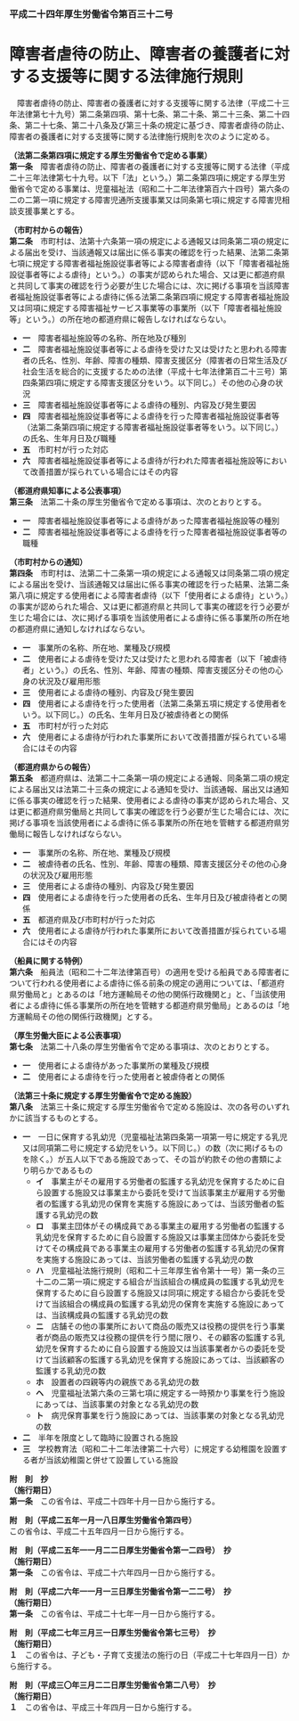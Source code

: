 ### 平成二十四年厚生労働省令第百三十二号  
# 障害者虐待の防止、障害者の養護者に対する支援等に関する法律施行規則  
　障害者虐待の防止、障害者の養護者に対する支援等に関する法律（平成二十三年法律第七十九号）第二条第四項、第十七条、第二十条、第二十三条、第二十四条、第二十七条、第二十八条及び第三十条の規定に基づき、障害者虐待の防止、障害者の養護者に対する支援等に関する法律施行規則を次のように定める。  
  
**（法第二条第四項に規定する厚生労働省令で定める事業）**  
**第一条**　障害者虐待の防止、障害者の養護者に対する支援等に関する法律（平成二十三年法律第七十九号。以下「法」という。）第二条第四項に規定する厚生労働省令で定める事業は、児童福祉法（昭和二十二年法律第百六十四号）第六条の二の二第一項に規定する障害児通所支援事業又は同条第七項に規定する障害児相談支援事業とする。  
  
**（市町村からの報告）**  
**第二条**　市町村は、法第十六条第一項の規定による通報又は同条第二項の規定による届出を受け、当該通報又は届出に係る事実の確認を行った結果、法第二条第七項に規定する障害者福祉施設従事者等による障害者虐待（以下「障害者福祉施設従事者等による虐待」という。）の事実が認められた場合、又は更に都道府県と共同して事実の確認を行う必要が生じた場合には、次に掲げる事項を当該障害者福祉施設従事者等による虐待に係る法第二条第四項に規定する障害者福祉施設又は同項に規定する障害福祉サービス事業等の事業所（以下「障害者福祉施設等」という。）の所在地の都道府県に報告しなければならない。  
* **一**　障害者福祉施設等の名称、所在地及び種別  
* **二**　障害者福祉施設従事者等による虐待を受けた又は受けたと思われる障害者の氏名、性別、年齢、障害の種類、障害支援区分（障害者の日常生活及び社会生活を総合的に支援するための法律（平成十七年法律第百二十三号）第四条第四項に規定する障害支援区分をいう。以下同じ。）その他の心身の状況  
* **三**　障害者福祉施設従事者等による虐待の種別、内容及び発生要因  
* **四**　障害者福祉施設従事者等による虐待を行った障害者福祉施設従事者等（法第二条第四項に規定する障害者福祉施設従事者等をいう。以下同じ。）の氏名、生年月日及び職種  
* **五**　市町村が行った対応  
* **六**　障害者福祉施設従事者等による虐待が行われた障害者福祉施設等において改善措置が採られている場合にはその内容  
  
**（都道府県知事による公表事項）**  
**第三条**　法第二十条の厚生労働省令で定める事項は、次のとおりとする。  
* **一**　障害者福祉施設従事者等による虐待があった障害者福祉施設等の種別  
* **二**　障害者福祉施設従事者等による虐待を行った障害者福祉施設従事者等の職種  
  
**（市町村からの通知）**  
**第四条**　市町村は、法第二十二条第一項の規定による通報又は同条第二項の規定による届出を受け、当該通報又は届出に係る事実の確認を行った結果、法第二条第八項に規定する使用者による障害者虐待（以下「使用者による虐待」という。）の事実が認められた場合、又は更に都道府県と共同して事実の確認を行う必要が生じた場合には、次に掲げる事項を当該使用者による虐待に係る事業所の所在地の都道府県に通知しなければならない。  
* **一**　事業所の名称、所在地、業種及び規模  
* **二**　使用者による虐待を受けた又は受けたと思われる障害者（以下「被虐待者」という。）の氏名、性別、年齢、障害の種類、障害支援区分その他の心身の状況及び雇用形態  
* **三**　使用者による虐待の種別、内容及び発生要因  
* **四**　使用者による虐待を行った使用者（法第二条第五項に規定する使用者をいう。以下同じ。）の氏名、生年月日及び被虐待者との関係  
* **五**　市町村が行った対応  
* **六**　使用者による虐待が行われた事業所において改善措置が採られている場合にはその内容  
  
**（都道府県からの報告）**  
**第五条**　都道府県は、法第二十二条第一項の規定による通報、同条第二項の規定による届出又は法第二十三条の規定による通知を受け、当該通報、届出又は通知に係る事実の確認を行った結果、使用者による虐待の事実が認められた場合、又は更に都道府県労働局と共同して事実の確認を行う必要が生じた場合には、次に掲げる事項を当該使用者による虐待に係る事業所の所在地を管轄する都道府県労働局に報告しなければならない。  
* **一**　事業所の名称、所在地、業種及び規模  
* **二**　被虐待者の氏名、性別、年齢、障害の種類、障害支援区分その他の心身の状況及び雇用形態  
* **三**　使用者による虐待の種別、内容及び発生要因  
* **四**　使用者による虐待を行った使用者の氏名、生年月日及び被虐待者との関係  
* **五**　都道府県及び市町村が行った対応  
* **六**　使用者による虐待が行われた事業所において改善措置が採られている場合にはその内容  
  
**（船員に関する特例）**  
**第六条**　船員法（昭和二十二年法律第百号）の適用を受ける船員である障害者について行われる使用者による虐待に係る前条の規定の適用については、「都道府県労働局と」とあるのは「地方運輸局その他の関係行政機関と」と、「当該使用者による虐待に係る事業所の所在地を管轄する都道府県労働局」とあるのは「地方運輸局その他の関係行政機関」とする。  
  
**（厚生労働大臣による公表事項）**  
**第七条**　法第二十八条の厚生労働省令で定める事項は、次のとおりとする。  
* **一**　使用者による虐待があった事業所の業種及び規模  
* **二**　使用者による虐待を行った使用者と被虐侍者との関係  
  
**（法第三十条に規定する厚生労働省令で定める施設）**  
**第八条**　法第三十条に規定する厚生労働省令で定める施設は、次の各号のいずれかに該当するものとする。  
* **一**　一日に保育する乳幼児（児童福祉法第四条第一項第一号に規定する乳児又は同項第二号に規定する幼児をいう。以下同じ。）の数（次に掲げるものを除く。）が五人以下である施設であって、その旨が約款その他の書類により明らかであるもの  
	* **イ**　事業主がその雇用する労働者の監護する乳幼児を保育するために自ら設置する施設又は事業主から委託を受けて当該事業主が雇用する労働者の監護する乳幼児の保育を実施する施設にあっては、当該労働者の監護する乳幼児の数  
	* **ロ**　事業主団体がその構成員である事業主の雇用する労働者の監護する乳幼児を保育するために自ら設置する施設又は事業主団体から委託を受けてその構成員である事業主の雇用する労働者の監護する乳幼児の保育を実施する施設にあっては、当該労働者の監護する乳幼児の数  
	* **ハ**　児童福祉法施行規則（昭和二十三年厚生省令第十一号）第一条の三十二の二第一項に規定する組合が当該組合の構成員の監護する乳幼児を保育するために自ら設置する施設又は同項に規定する組合から委託を受けて当該組合の構成員の監護する乳幼児の保育を実施する施設にあっては、当該構成員の監護する乳幼児の数  
	* **ニ**　店舗その他の事業所において商品の販売又は役務の提供を行う事業者が商品の販売又は役務の提供を行う間に限り、その顧客の監護する乳幼児を保育するために自ら設置する施設又は当該事業者からの委託を受けて当該顧客の監護する乳幼児を保育する施設にあっては、当該顧客の監護する乳幼児の数  
	* **ホ**　設置者の四親等内の親族である乳幼児の数  
	* **ヘ**　児童福祉法第六条の三第七項に規定する一時預かり事業を行う施設にあっては、当該事業の対象となる乳幼児の数  
	* **ト**　病児保育事業を行う施設にあっては、当該事業の対象となる乳幼児の数  
* **二**　半年を限度として臨時に設置される施設  
* **三**　学校教育法（昭和二十二年法律第二十六号）に規定する幼稚園を設置する者が当該幼稚園と併せて設置している施設  
  
**附　則　抄**  
**（施行期日）**  
**第一条**　この省令は、平成二十四年十月一日から施行する。  
  
**附　則（平成二五年一月一八日厚生労働省令第四号）**  
この省令は、平成二十五年四月一日から施行する。  
  
**附　則（平成二五年一一月二二日厚生労働省令第一二四号）　抄**  
**（施行期日）**  
**第一条**　この省令は、平成二十六年四月一日から施行する。  
  
**附　則（平成二六年一一月一三日厚生労働省令第一二二号）　抄**  
**（施行期日）**  
**第一条**　この省令は、平成二十七年一月一日から施行する。  
  
**附　則（平成二七年三月三一日厚生労働省令第七三号）　抄**  
**（施行期日）**  
**１**　この省令は、子ども・子育て支援法の施行の日（平成二十七年四月一日）から施行する。  
  
**附　則（平成三〇年三月二二日厚生労働省令第二八号）　抄**  
**（施行期日）**  
**１**　この省令は、平成三十年四月一日から施行する。  
  
